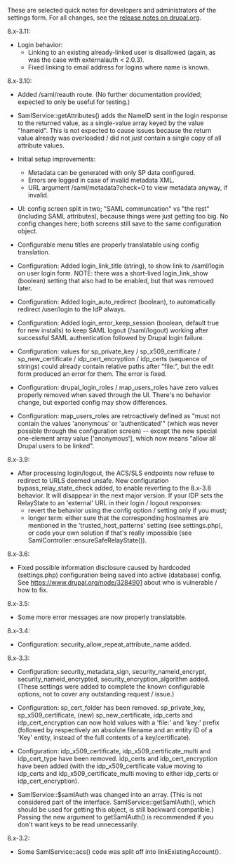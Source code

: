 These are selected quick notes for developers and administrators of the settings
form. For all changes, see the
[release notes on drupal.org](https://www.drupal.org/project/samlauth/releases).

8.x-3.11:

* Login behavior:
  - Linking to an existing already-linked user is disallowed (again, as was
    the case with externalauth < 2.0.3).
  - Fixed linking to email address for logins where name is known.

8.x-3.10:

* Added /saml/reauth route. (No further documentation provided; expected to
  only be useful for testing.)

* SamlService::getAttributes() adds the NameID sent in the login response to
  the returned value, as a single-value array keyed by the value "!nameid".
  This is not expected to cause issues because the return value already was
  overloaded / did not _just_ contain a single copy of all attribute values.

* Initial setup improvements:
  * Metadata can be generated with only SP data configured.
  * Errors are logged in case of invalid metadata XML.
  * URL argument /saml/metadata?check=0 to view metadata anyway, if invalid.

* UI: config screen split in two; "SAML communcation" vs "the rest" (including
  SAML attributes), because things were just getting too big. No config
  changes here; both screens still save to the same configuration object.

* Configurable menu titles are properly translatable using config translation.

* Configuration: Added login_link_title (string), to show link to /saml/login
  on user login form. NOTE: there was a short-lived login_link_show (boolean)
  setting that also had to be enabled, but that was removed later.

* Configuration: Added login_auto_redirect (boolean), to automatically redirect
  /user/login to the IdP always.

* Configuration: Added login_error_keep_session (boolean, default true for new
  installs) to keep SAML logout (/saml/logout) working after successful SAML
  authentication followed by Drupal login failure.

* Configuration: values for sp_private_key / sp_x509_certificate /
  sp_new_certificate / idp_cert_encryption / idp_certs (sequence of strings)
  could already contain relative paths after "file:", but the edit form
  produced an error for them. The error is fixed.

* Configuration: drupal_login_roles / map_users_roles have zero values properly
  removed when saved through the UI. There's no behavior change, but exported
  config may show differences.

* Configuration: map_users_roles are retroactively defined as "must not contain
  the values 'anonymous' or 'authenticated'" (which was never possible through
  the configuration screen) -- except the new special one-element array value
  ['anonymous'], which now means "allow all Drupal users to be linked".

8.x-3.9:

* After processing login/logout, the ACS/SLS endpoints now refuse to redirect
  to URLS deemed unsafe. New configuration bypass_relay_state_check added, to
  enable reverting to the 8.x-3.8 behavior. It will disappear in the next major
  version. If your IDP sets the RelayState to an 'external' URL in their
  login / logout responses:
  * revert the behavior using the config option / setting only if you must;
  * longer term: either sure that the corresponding hostnames are mentioned
    in the 'trusted_host_patterns' setting (see settings.php), or code your
    own solution if that's really impossible (see
    SamlController::ensureSafeRelayState()).

8.x-3.6:

* Fixed possible information disclosure caused by hardcoded (settings.php)
  configuration being saved into active (database) config. See
  https://www.drupal.org/node/3284901 about who is vulnerable / how to fix.

8.x-3.5:

* Some more error messages are now properly translatable.

8.x-3.4:

* Configuration: security_allow_repeat_attribute_name added.

8.x-3.3:

* Configuration: security_metadata_sign, security_nameid_encrypt,
  security_nameid_encrypted, security_encryption_algorithm added. (These
  settings were added to complete the known configurable options, not to cover
  any outstanding request / issue.)

* Configuration: sp_cert_folder has been removed. sp_private_key,
  sp_x509_certificate, (new) sp_new_certificate, idp_certs and
  idp_cert_encryption can now hold values with a 'file:' and 'key:' prefix
  (followed by respectively an absolute filename and an entity ID of a 'Key'
  entity, instead of the full contents of a key/certificate).

* Configuration: idp_x509_certificate, idp_x509_certificate_multi and
  idp_cert_type have been removed. idp_certs and idp_cert_encryption have been
  added (with the idp_x509_certificate value moving to idp_certs and
  idp_x509_certificate_multi moving to either idp_certs or idp_cert_encryption).

* SamlService::$samlAuth was changed into an array. (This is not considered
  part of the interface. SamlService::getSamlAuth(), which should be used for
  getting this object, is still backward compatible.) Passing the new argument
  to getSamlAuth() is recommended if you don't want keys to be read
  unnecessarily.

8.x-3.2:

* Some SamlService::acs() code was split off into linkExistingAccount().
